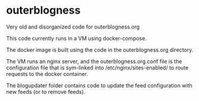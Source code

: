 # outerblogness
Very old and disorganized code for outerblogness.org

This code currently runs in a VM using docker-compose.

The docker image is built using the code in the outerblogness.org directory.

The VM runs an nginx server, and the outerblogness.org.conf file is the configuration file that is sym-linked into /etc/nginx/sites-enabled/ to route requests to the docker container.

The blogupdater folder contains code to update the feed configuration with new feeds (or to remove feeds).
